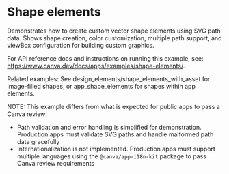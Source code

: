 # Shape elements

Demonstrates how to create custom vector shape elements using SVG path data. Shows shape creation, color customization, multiple path support, and viewBox configuration for building custom graphics.

For API reference docs and instructions on running this example, see: https://www.canva.dev/docs/apps/examples/shape-elements/.

Related examples: See design_elements/shape_elements_with_asset for image-filled shapes, or app_shape_elements for shapes within app elements.

NOTE: This example differs from what is expected for public apps to pass a Canva review:

- Path validation and error handling is simplified for demonstration. Production apps must validate SVG paths and handle malformed path data gracefully
- Internationalization is not implemented. Production apps must support multiple languages using the `@canva/app-i18n-kit` package to pass Canva review requirements
